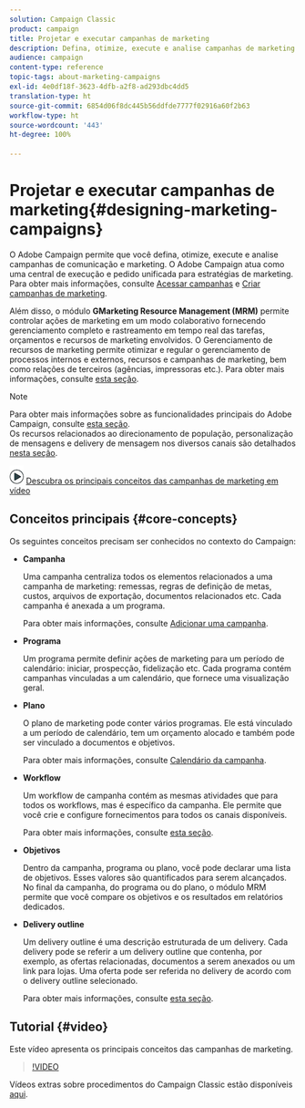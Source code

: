 ```yaml
---
solution: Campaign Classic
product: campaign
title: Projetar e executar campanhas de marketing
description: Defina, otimize, execute e analise campanhas de marketing.
audience: campaign
content-type: reference
topic-tags: about-marketing-campaigns
exl-id: 4e0df18f-3623-4dfb-a2f8-ad293dbc4dd5
translation-type: ht
source-git-commit: 6854d06f8dc445b56ddfde7777f02916a60f2b63
workflow-type: ht
source-wordcount: '443'
ht-degree: 100%

---
```


# Projetar e executar campanhas de marketing{#designing-marketing-campaigns}

O Adobe Campaign permite que você defina, otimize, execute e analise campanhas de comunicação e marketing. O Adobe Campaign atua como uma central de execução e pedido unificada para estratégias de marketing. Para obter mais informações, consulte [Acessar campanhas](../../campaign/using/accessing-campaigns.md) e [Criar campanhas de marketing](../../campaign/using/setting-up-marketing-campaigns.md).

Além disso, o módulo **GMarketing Resource Management (MRM)** permite controlar ações de marketing em um modo colaborativo fornecendo gerenciamento completo e rastreamento em tempo real das tarefas, orçamentos e recursos de marketing envolvidos. O Gerenciamento de recursos de marketing permite otimizar e regular o gerenciamento de processos internos e externos, recursos e campanhas de marketing, bem como relações de terceiros (agências, impressoras etc.). Para obter mais informações, consulte [esta seção](../../campaign/using/about-marketing-resource-management.md).

>[!NOTE]
>
>Para obter mais informações sobre as funcionalidades principais do Adobe Campaign, consulte [esta seção](../../platform/using/about-adobe-campaign-classic.md).\
>Os recursos relacionados ao direcionamento de população, personalização de mensagens e delivery de mensagem nos diversos canais são detalhados [nesta seção](../../delivery/using/steps-about-delivery-creation-steps.md).

![](assets/do-not-localize/how-to-video.png) [Descubra os principais conceitos das campanhas de marketing em vídeo](#video)

## Conceitos principais {#core-concepts}

Os seguintes conceitos precisam ser conhecidos no contexto do Campaign:

* **Campanha**

   Uma campanha centraliza todos os elementos relacionados a uma campanha de marketing: remessas, regras de definição de metas, custos, arquivos de exportação, documentos relacionados etc. Cada campanha é anexada a um programa.

   Para obter mais informações, consulte [Adicionar uma campanha](../../campaign/using/setting-up-marketing-campaigns.md#adding-a-campaign).

* **Programa**

   Um programa permite definir ações de marketing para um período de calendário: iniciar, prospecção, fidelização etc. Cada programa contém campanhas vinculadas a um calendário, que fornece uma visualização geral.

* **Plano**

   O plano de marketing pode conter vários programas. Ele está vinculado a um período de calendário, tem um orçamento alocado e também pode ser vinculado a documentos e objetivos.

   Para obter mais informações, consulte [Calendário da campanha](../../campaign/using/accessing-marketing-campaigns.md#campaign-calendar).

* **Workflow**

   Um workflow de campanha contém as mesmas atividades que para todos os workflows, mas é específico da campanha. Ele permite que você crie e configure fornecimentos para todos os canais disponíveis.

   Para obter mais informações, consulte [esta seção](../../campaign/using/marketing-campaign-deliveries.md#building-the-main-target-in-a-workflow).

* **Objetivos**

   Dentro da campanha, programa ou plano, você pode declarar uma lista de objetivos. Esses valores são quantificados para serem alcançados. No final da campanha, do programa ou do plano, o módulo MRM permite que você compare os objetivos e os resultados em relatórios dedicados.

* **Delivery outline**

   Um delivery outline é uma descrição estruturada de um delivery. Cada delivery pode se referir a um delivery outline que contenha, por exemplo, as ofertas relacionadas, documentos a serem anexados ou um link para lojas. Uma oferta pode ser referida no delivery de acordo com o delivery outline selecionado.

   Para obter mais informações, consulte [esta seção](../../campaign/using/marketing-campaign-deliveries.md#associating-and-structuring-resources-linked-via-a-delivery-outline).

## Tutorial {#video}

Este vídeo apresenta os principais conceitos das campanhas de marketing.

>[!VIDEO](https://video.tv.adobe.com/v/35131?quality=12)

Vídeos extras sobre procedimentos do Campaign Classic estão disponíveis [aqui](https://experienceleague.adobe.com/docs/campaign-classic-learn/tutorials/overview.html?lang=pt-BR).
